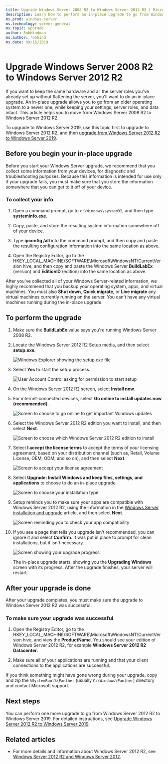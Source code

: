 ```yaml
---
title: Upgrade Windows Server 2008 R2 to Windows Server 2012 R2 | Microsoft Docs
description: Learn how to perform an in-place upgrade to go from Windows Server 2008 R2 to Windows Server 2012 R2. 
ms.prod: windows-server
ms.technology: server-general
ms.topic: upgrade
author: RobHindman
ms.author: robhind
ms.date: 09/16/2019
---
```


# Upgrade Windows Server 2008 R2 to Windows Server 2012 R2

If you want to keep the same hardware and all the server roles you've already set up without flattening the server, you'll want to do an in-place upgrade. An in-place upgrade allows you to go from an older operating system to a newer one, while keeping your settings, server roles, and data intact. This article helps you to move from Windows Server 2008 R2 to Windows Server 2012 R2.

To upgrade to Windows Server 2019, use this topic first to upgrade to Windows Server 2012 R2, and then [upgrade from Windows Server 2012 R2 to Windows Server 2019](upgrade-2012r2-to-2019.md).

## Before you begin your in-place upgrade

Before you start your Windows Server upgrade, we recommend that you collect some information from your devices, for diagnostic and troubleshooting purposes. Because this information is intended for use only if your upgrade fails, you must make sure that you store the information somewhere that you can get to it off of your device.

### To collect your info

1. Open a command prompt, go to `c:\Windows\system32`, and then type **systeminfo.exe**.

2. Copy, paste, and store the resulting system information somewhere off of your device.

3. Type **ipconfig /all** into the command prompt, and then copy and paste the resulting configuration information into the same location as above.

4. Open the Registry Editor, go to the HKEY_LOCAL_MACHINE\SOFTWARE\Microsoft\WindowsNT\CurrentVersion hive, and then copy and paste the Windows Server **BuildLabEx** (version) and **EditionID** (edition) into the same location as above.

After you've collected all of your Windows Server-related information, we highly recommend that you backup your operating system, apps, and virtual machines. You must also **Shut down**, **Quick migrate**, or **Live migrate** any virtual machines currently running on the server. You can't have any virtual machines running during the in-place upgrade.

## To perform the upgrade

1. Make sure the **BuildLabEx** value says you're running Windows Server 2008 R2.

2. Locate the Windows Server 2012 R2 Setup media, and then select **setup.exe**.

    ![Windows Explorer showing the setup.exe file](media/upgrade-2008r2-2012r2/setup-2012r2.png)

3. Select **Yes** to start the setup process.

    ![User Account Control asking for permission to start setup](media/upgrade-2008r2-2012r2/start-setup-uac-box.png)

4. On the Windows Server 2012 R2 screen, select **Install now**.

5. For internet-connected devices, select **Go online to install updates now (recommended)**.

    ![Screen to choose to go online to get important Windows updates](media/upgrade-2008r2-2012r2/imp-updates-win-setup.png)

6. Select the Windows Server 2012 R2 edition you want to install, and then select **Next**.

    ![Screen to choose which Windows Server 2012 R2 edition to install](media/upgrade-2008r2-2012r2/select-os-edition.png)

7. Select **I accept the license terms** to accept the terms of your licensing agreement, based on your distribution channel (such as, Retail, Volume License, OEM, ODM, and so on), and then select **Next**.

    ![Screen to accept your license agreement](media/upgrade-2008r2-2012r2/license-terms.png)

8. Select **Upgrade: Install Windows and keep files, settings, and applications** to choose to do an in-place upgrade.

    ![Screen to choose your installation type](media/upgrade-2008r2-2012r2/choose-install-upgrade.png)

9. Setup reminds you to make sure your apps are compatible with Windows Server 2012 R2, using the information in the [Windows Server installation and upgrade](https://docs.microsoft.com/windows-server/get-started/installation-and-upgrade) article, and then select **Next**.

    ![Screen reminding you to check your app compatibility](media/upgrade-2008r2-2012r2/compatibility-report.png)

10. If you see a page that tells you upgrade isn't recommended, you can ignore it and select **Confirm**. It was put in place to prompt for clean installations, but it isn't necessary.

    ![Screen showing your upgrade progress](media/upgrade-2008r2-2012r2/upgrading-windows-with-progress.png)

    The in-place upgrade starts, showing you the **Upgrading Windows** screen with its progress. After the upgrade finishes, your server will restart.

## After your upgrade is done

After your upgrade completes, you must make sure the upgrade to Windows Server 2012 R2 was successful.

### To make sure your upgrade was successful

1. Open the Registry Editor, go to the HKEY_LOCAL_MACHINE\SOFTWARE\Microsoft\WindowsNT\CurrentVersion hive, and view the **ProductName**. You should see your edition of Windows Server 2012 R2, for example **Windows Server 2012 R2 Datacenter**.

2. Make sure all of your applications are running and that your client connections to the applications are successful.

If you think something might have gone wrong during your upgrade, copy and zip the `%SystemRoot%\Panther` (usually `C:\Windows\Panther`) directory and contact Microsoft support.

## Next steps

You can perform one more upgrade to go from Windows Server 2012 R2 to Windows Server 2019. For detailed instructions, see [Upgrade Windows Server 2012 R2 to Windows Server 2019](upgrade-2012r2-to-2019.md).

## Related articles

- For more details and information about Windows Server 2012 R2, see [Windows Server 2012 R2 and Windows Server 2012](https://docs.microsoft.com/previous-versions/windows/it-pro/windows-server-2012-R2-and-2012/hh801901(v=ws.11)).
